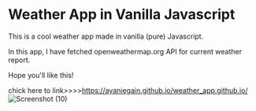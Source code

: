 # Weather App in Vanilla Javascript

This is a cool weather app made in vanilla (pure) Javascript.

In this app, I have fetched openweathermap.org API for current weather report.

Hope you'll like this!


chick here to link>>>>https://ayaniegain.github.io/weather_app.github.io/
![Screenshot (10)](https://user-images.githubusercontent.com/59463533/147187658-f4600dc7-529d-4a53-9a51-09b00fb75eb9.png)
